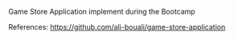 Game Store Application implement during the Bootcamp

References: https://github.com/ali-bouali/game-store-application

